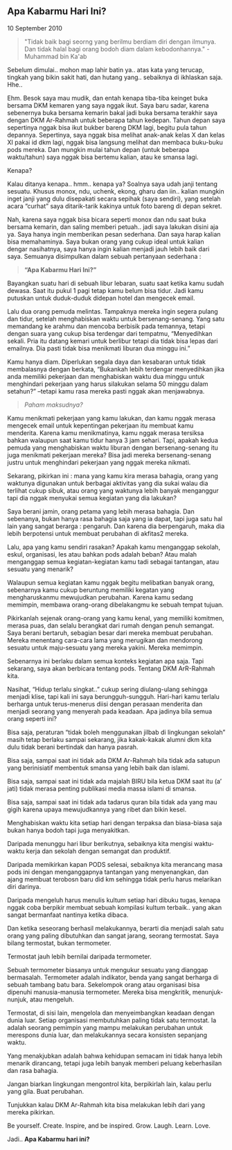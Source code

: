 ## Apa Kabarmu Hari Ini?

10 September 2010

> "Tidak baik bagi seorng yang berilmu berdiam diri dengan ilmunya. Dan tidak halal bagi orang bodoh diam dalam kebodonhannya."
> -Muhammad bin Ka'ab

Sebelum dimulai.. mohon map lahir batin ya.. atas kata yang terucap, tingkah yang bikin sakit hati, dan hutang yang.. sebaiknya di ikhlaskan saja. Hhe..
 
Ehm. Besok saya mau mudik, dan entah kenapa tiba-tiba keinget buka bersama DKM kemaren yang saya nggak ikut. Saya baru sadar, karena sebenernya buka bersama kemarin bakal jadi buka bersama terakhir saya dengan DKM Ar-Rahmah untuk beberapa tahun kedepan. Tahun depan saya sepertinya nggak bisa ikut bukber bareng DKM lagi, begitu pula tahun depannya. Sepertinya, saya nggak bisa melihat anak-anak kelas X dan kelas XI pakai id dkm lagi, nggak bisa langsung melihat dan membaca buku-buku pods mereka. Dan mungkin mulai tahun depan (untuk beberapa waktu/tahun) saya nggak bisa bertemu kalian, atau ke smansa lagi.
 
Kenapa?
 
Kalau ditanya kenapa.. hmm.. kenapa ya? Soalnya saya udah janji tentang sesuatu. Khusus monox, ndu, uchenk, ekong, gharu dan iin.. kalian mungkin inget janji yang dulu disepakati secara sepihak (saya sendiri), yang setelah acara “curhat” saya ditarik-tarik kakinya untuk foto bareng di depan sekret.

Nah, karena saya nggak bisa bicara seperti monox dan ndu saat buka bersama kemarin, dan saling memberi petuah.. jadi saya lakukan disini aja ya. Saya hanya ingin memberikan pesan sederhana. Dan saya harap kalian bisa memahaminya. Saya bukan orang yang cukup ideal untuk kalian dengar nasihatnya, saya hanya ingin kalian menjadi jauh lebih baik dari saya. Semuanya disimpulkan dalam sebuah pertanyaan sederhana :
 
> **“Apa Kabarmu Hari Ini?”**
 
Bayangkan suatu hari di sebuah libur lebaran, suatu saat ketika kamu sudah dewasa. Saat itu pukul  1 pagi tetap kamu belum bisa tidur. Jadi kamu putuskan untuk duduk-duduk didepan hotel dan mengecek email.
 
Lalu dua orang pemuda melintas. Tampaknya mereka ingin segera pulang dan tidur, setelah menghabiskan waktu untuk bersenang-senang. Yang satu memandang ke arahmu dan mencoba berbisik pada temannya, tetapi dengan suara yang cukup bisa terdengar dari tempatmu, “Menyedihkan sekali. Pria itu datang kemari untuk berlibur tetapi dia tidak bisa lepas dari emailnya. Dia pasti tidak bisa menikmati liburan dua minggu ini.”
 
Kamu hanya diam. Diperlukan segala daya dan kesabaran untuk tidak membalasnya dengan berkata, “Bukankah lebih terdengar menyedihkan jika anda memiliki pekerjaan dan menghabiskan waktu dua minggu untuk menghindari pekerjaan yang harus silakukan selama 50 minggu dalam setahun?” –tetapi kamu rasa mereka pasti nggak akan menjawabnya.

> *Paham maksudnya?*

Kamu menikmati pekerjaan yang kamu lakukan, dan kamu nggak merasa mengecek email untuk kepentingan pekerjaan itu membuat kamu menderita. Karena kamu menikmatinya, kamu nggak merasa tersiksa bahkan walaupun saat kamu tidur hanya 3 jam sehari. Tapi, apakah kedua pemuda yang menghabiskan waktu liburan dengan bersenang-senang itu juga menikmati pekerjaan mereka? Bisa jadi mereka bersenang-senang justru untuk menghindari pekerjaan yang nggak mereka nikmati.
 
Sekarang, pikirkan ini : mana yang kamu kira merasa bahagia, orang yang waktunya digunakan untuk berbagai aktivitas yang dia sukai walau dia terlihat cukup sibuk, atau orang yang waktunya lebih banyak menganggur tapi dia nggak menyukai semua kegiatan yang dia lakukan?
 
Saya berani jamin, orang petama yang lebih merasa bahagia. Dan sebenanya, bukan hanya rasa bahagia saja yang ia dapat, tapi juga satu hal lain yang sangat berarga : pengaruh. Dan karena dia berpengaruh, maka dia lebih berpotensi untuk membuat perubahan di akfitas2 mereka.
 
Lalu, apa yang kamu sendiri rasakan? Apakah kamu menganggap sekolah, eskul, organisasi, les atau bahkan pods adalah beban? Atau malah menganggap semua kegiatan-kegiatan kamu tadi sebagai tantangan, atau sesuatu yang menarik?

Walaupun semua kegiatan kamu nggak begitu melibatkan banyak orang, sebenarnya kamu cukup beruntung memiliki kegatan yang mengharuskanmu mewujudkan perubahan. Karena kamu sedang memimpin, membawa orang-orang dibelakangmu ke sebuah tempat tujuan.
 
Pikirkanlah sejenak orang-orang yang kamu kenal, yang memiliki komitmen, merasa puas, dan selalu berangkat dari rumah dengan penuh semangat. Saya berani bertaruh, sebagian besar dari mereka membuat perubahan. Mereka menentang cara-cara lama yang merugikan dan mendorong sesuatu untuk maju-sesuatu yang mereka yakini. Mereka memimpin.
 
Sebenarnya ini berlaku dalam semua konteks kegiatan apa saja. Tapi sekarang, saya akan berbicara tentang pods. Tentang DKM ArR-Rahmah kita.
 
Nasihat, “Hidup terlalu singkat..” cukup sering diulang-ulang sehingga menjadi klise, tapi kali ini saya berungguh-sungguh. Hari-hari kamu terlalu berharga untuk terus-menerus diisi dengan perasaan menderita dan menjadi seorang yang menyerah pada keadaan. Apa jadinya bila semua orang seperti ini?
 
Bisa saja, peraturan “tidak boleh menggunakan jilbab di lingkungan sekolah” masih tetap berlaku sampai sekarang, jika kakak-kakak alumni dkm kita dulu tidak berani bertindak dan hanya pasrah.
 
Bisa saja, sampai saat ini tidak ada DKM Ar-Rahmah bila tidak ada satupun yang berinisiatif membentuk smansa yang lebih baik dan islami.
 
Bisa saja, sampai saat ini tidak ada majalah BIRU bila ketua DKM saat itu (a’ jati) tidak merasa penting publikasi media massa islami di smansa.
 
Bisa saja, sampai saat ini tidak ada tadarus quran bila tidak ada yang mau gigih karena upaya mewujudkannya yang ribet dan bikin kesel.
 
Menghabiskan waktu kita setiap hari dengan terpaksa dan biasa-biasa saja bukan hanya bodoh tapi juga menyakitkan.
 
Daripada menunggu hari libur berikutnya, sebaiknya kita mengisi waktu-waktu kerja dan sekolah dengan semangat dan produktif.
 
Daripada memikirkan kapan PODS selesai, sebaiknya kita merancang masa pods ini dengan menganggapnya tantangan yang menyenangkan, dan ajang membuat terobosn baru did km sehingga tidak perlu harus melarikan diri darinya.
 
Daripada mengeluh harus menulis kultum setiap hari dibuku tugas, kenapa nggak coba berpikir  membuat sebuah kompilasi kultum terbaik.. yang akan sangat bermanfaat nantinya ketika dibaca.
 
Dan ketika seseorang berhasil melakukannya, berarti dia menjadi salah satu orang yang paling dibutuhkan dan sangat jarang, seorang termostat. Saya bilang termostat, bukan termometer.
 
Termostat jauh lebih bernilai daripada termometer.
 
Sebuah termometer biasanya untuk mengukur sesuatu yang dianggap bermasalah. Termometer adalah indikator, benda yang sangat berharga di sebuah tambang batu bara. Sekelompok orang atau organisasi bisa dipenuhi manusia-manusia termometer. Mereka bisa mengkritik, menunjuk-nunjuk, atau mengeluh.
 
Termostat, di sisi lain, mengelola dan menyeimbangkan keadaan dengan dunia luar. Setiap organisasi membutuhkan paling tidak satu termostat. Ia adalah seorang pemimpin yang mampu melakukan perubahan untuk merespons dunia luar, dan melakukannya secara konsisten sepanjang waktu.
 
Yang menakjubkan adalah bahwa kehidupan semacam ini tidak hanya lebih menarik dirancang, tetapi juga lebih banyak memberi peluang keberhasilan dan rasa bahagia.
 
Jangan biarkan lingkungan mengontrol kita, berpikirlah lain, kalau perlu yang gila. Buat perubahan.
 
Tunjukkan kalau DKM Ar-Rahmah kita bisa melakukan lebih dari yang mereka pikirkan.
 
Be yourself. Create. Inspire, and be inspired. Grow. Laugh. Learn. Love.
 
Jadi.. **Apa Kabarmu hari ini?**